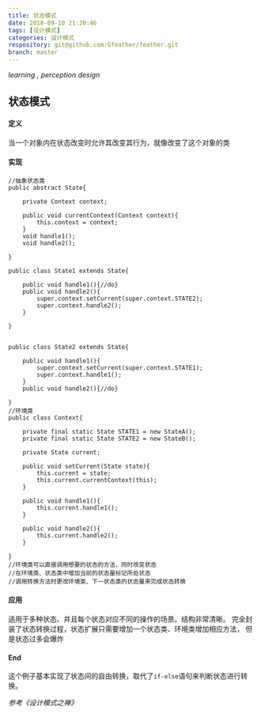 ```yaml
---
title: 状态模式
date: 2018-09-10 21:20:46
tags: [设计模式]
categories: 设计模式
respository: git@github.com:Gfeather/feather.git
branch: master
---
```


*learning ,  perception design* 

## 状态模式

#### 定义

当一个对象内在状态改变时允许其改变其行为，就像改变了这个对象的类

#### 实现

```
//抽象状态类
public abstract State{

	private Context context;

	public void currentContext(Context context){
		this.context = context;
	}
	void handle1();
	void handle2();

}

public class State1 extends State{

	public void handle1(){//do}
	public void handle2(){
		super.context.setCurrent(super.context.STATE2);
		super.context.handle2();
	}

}


public class State2 extends State{

	public void handle1(){
		super.context.setCurrent(super.context.STATE1);
		super.context.handle1();
	}
	public void handle2(){//do}
	
}
//环境类
public class Context{

	private final static State STATE1 = new StateA();
	private final static State STATE2 = new StateB();

	private State current;
	
	public void setCurrent(State state){ 
		this.current = state;
		this.current.currentContext(this);
	}

	public void handle1(){
		this.current.handle1();
	}

	public void handle2(){
		this.current.handle2();
	}
	
}
//环境类可以直接调用想要的状态的方法，同时改变状态
//在环境类、状态类中增加当前的状态量标记所处状态
//调用转换方法时更改环境类、下一状态类的状态量来完成状态转换
```

#### 应用

适用于多种状态、并且每个状态对应不同的操作的场景。结构非常清晰。
完全封装了状态转换过程，状态扩展只需要增加一个状态类、环境类增加相应方法，
但是状态过多会爆炸

#### End

这个例子基本实现了状态间的自由转换，取代了`if-else`语句来判断状态进行转换。


*参考《设计模式之禅》*

